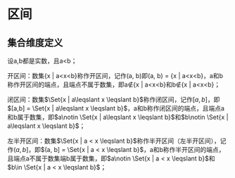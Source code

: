 # 区间
## 集合维度定义
设a,b都是实数，且a<b；

开区间：数集{x | a<x<b}称作开区间，记作(a, b)即(a, b) = {x | a<x<b}，a和b称作开区间的端点，且端点不属于数集，即a$\notin${x | a<x<b}和b$\notin${x | a<x<b}；

闭区间：数集$\Set{x | a\leqslant x \leqslant b}$称作闭区间，记作$[a,b]$，即$[a,b] = \Set{x | a\leqslant x \leqslant b}$，a和b称作闭区间的端点，且端点a和b属于数集，即$a\notin \Set{x | a\leqslant x \leqslant b}$和$b\notin \Set{x | a\leqslant x \leqslant b}$；

左半开区间：数集$\Set{x | a < x \leqslant b}$称作半开区间（左半开区间），记作$(a, b]$，即$(a, b] = \Set{x | a < x \leqslant b}$，a和b称作半开区间的端点，且端点a不属于数集端b属于数集，即$a\notin \Set{x | a < x \leqslant b}$和$b\in \Set{x | a < x \leqslant b}$；

